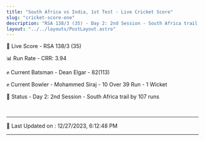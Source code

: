```yaml
---
title: "South Africa vs India, 1st Test - Live Cricket Score"
slug: "cricket-score-one"
description: "RSA 138/3 (35) - Day 2: 2nd Session - South Africa trail by 107 runs."
layout: "../../layouts/PostLayout.astro"
---
```


🔴 Live Score - RSA 138/3 (35)  

📊 Run Rate - CRR: 3.94  

✊ Current Batsman - Dean Elgar - 82(113)  

✊ Current Bowler - Mohammed Siraj - 10 Over 39 Run - 1 Wicket  

📑 Status - Day 2: 2nd Session - South Africa trail by 107 runs

<br />

***

📝 Last Updated on : 12/27/2023, 6:12:48 PM

***

